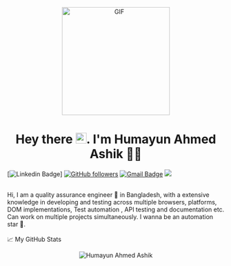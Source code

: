 <div align="center">
<img align="center" alt="GIF" height="250px" src="https://media.giphy.com/media/du3J3cXyzhj75IOgvA/giphy.gif" />

# Hey there <img src="https://media.giphy.com/media/hvRJCLFzcasrR4ia7z/giphy.gif" width="25px">. I'm Humayun Ahmed Ashik 👨‍🎓
</div>

[![Linkedin Badge](https://img.shields.io/badge/-Humayun%20Ahmed%20Ashik-blue?style=social&logo=Linkedin&logoColor=blue&link=https://www.linkedin.com/in/ashikruet133068/)]
 [![GitHub followers](https://img.shields.io/github/followers/3024k?label=Follow&style=social)](https://github.com/3024k/?tab=follow) 
 [![Gmail Badge](https://img.shields.io/badge/-3024hik@gmail.com-c14438?style=social&logo=Gmail&logoColor=red&link=mailto:3024hik@gmail.com)](mailto:3024hik@gmail.com) 
 ![](https://visitor-badge.glitch.me/badge?page_id=3024k.3024k) 

<br />
Hi, I am a quality assurance engineer 🚀 in Bangladesh, with a extensive knowledge in developing and testing across multiple browsers,
 platforms, DOM implementations, Test automation , API testing and documentation etc. Can work on multiple projects simultaneously. I wanna be an automation star 🌟.  

<br />
<br />
  

<summary>📈 My GitHub Stats</summary>

<p align="center"> <img src="https://github-readme-stats.vercel.app/api?username=3024k&show_icons=true&theme=gotham" alt="Humayun Ahmed Ashik" />

</details>
